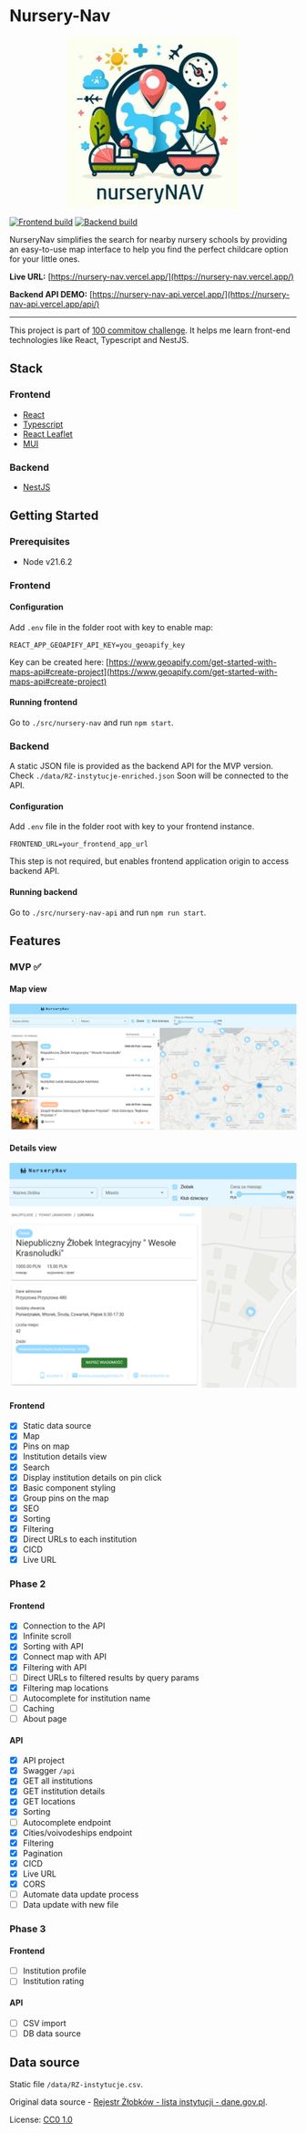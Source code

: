# Nursery-Nav

<p align="center">
    <img width="300" height="300" src="./img/promo.jpg">
</p>

[![Frontend build](https://github.com/kubawajs/nursery-nav/actions/workflows/frontend.yml/badge.svg?branch=main)](https://github.com/kubawajs/nursery-nav/actions/workflows/frontend.yml)
[![Backend build](https://github.com/kubawajs/nursery-nav/actions/workflows/backend.yml/badge.svg?branch=main)](https://github.com/kubawajs/nursery-nav/actions/workflows/backend.yml)

NurseryNav simplifies the search for nearby nursery schools by providing an easy-to-use map interface to help you find the perfect childcare option for your little ones.

**Live URL:** [https://nursery-nav.vercel.app/](https://nursery-nav.vercel.app/)

**Backend API DEMO:** [https://nursery-nav-api.vercel.app/](https://nursery-nav-api.vercel.app/api/)

---
This project is part of [100 commitow challenge](https://100commitow.pl/). It helps me learn front-end technologies like React, Typescript and NestJS.

## Stack

### Frontend

* [React](https://react.dev/)
* [Typescript](https://www.typescriptlang.org/)
* [React Leaflet](https://react-leaflet.js.org/)
* [MUI](https://mui.com/material-ui/getting-started/)

### Backend

* [NestJS](https://nestjs.com/)

## Getting Started

### Prerequisites

* Node v21.6.2

### Frontend

#### Configuration

Add `.env` file in the folder root with key to enable map:

```
REACT_APP_GEOAPIFY_API_KEY=you_geoapify_key
```

Key can be created here: [https://www.geoapify.com/get-started-with-maps-api#create-project](https://www.geoapify.com/get-started-with-maps-api#create-project)

#### Running frontend

Go to `./src/nursery-nav` and run `npm start`.

### Backend

A static JSON file is provided as the backend API for the MVP version.
Check `./data/RZ-instytucje-enriched.json`
Soon will be connected to the API.

#### Configuration

Add `.env` file in the folder root with key to your frontend instance.

```
FRONTEND_URL=your_frontend_app_url
```

This step is not required, but enables frontend application origin to access backend API.

#### Running backend
Go to `./src/nursery-nav-api` and run `npm run start`.

## Features

### MVP ✅

#### Map view

![Map view](./img/map-view.png)

#### Details view

![Details view](./img/details-view.png)

#### Frontend

* [x] Static data source
* [x] Map
* [x] Pins on map
* [x] Institution details view
* [x] Search
* [x] Display institution details on pin click
* [x] Basic component styling
* [x] Group pins on the map
* [x] SEO
* [x] Sorting
* [x] Filtering
* [x] Direct URLs to each institution
* [x] CICD
* [x] Live URL

### Phase 2

#### Frontend

* [x] Connection to the API
* [x] Infinite scroll
* [x] Sorting with API
* [x] Connect map with API
* [x] Filtering with API
* [ ] Direct URLs to filtered results by query params
* [x] Filtering map locations
* [ ] Autocomplete for institution name
* [ ] Caching
* [ ] About page

#### API

* [x] API project
* [x] Swagger `/api`
* [x] GET all institutions
* [x] GET institution details
* [x] GET locations
* [x] Sorting
* [ ] Autocomplete endpoint
* [x] Cities/voivodeships endpoint
* [x] Filtering
* [x] Pagination
* [x] CICD
* [x] Live URL
* [x] CORS
* [ ] Automate data update process
* [ ] Data update with new file

### Phase 3

#### Frontend

* [ ] Institution profile
* [ ] Institution rating

#### API

* [ ] CSV import
* [ ] DB data source

## Data source

Static file `/data/RZ-instytucje.csv`.

Original data source - [Rejestr Żłobków - lista instytucji - dane.gov.pl](https://dane.gov.pl/pl/dataset/2106/resource/55499/table).

License: [CC0 1.0](https://creativecommons.org/publicdomain/zero/1.0/legalcode.pl)